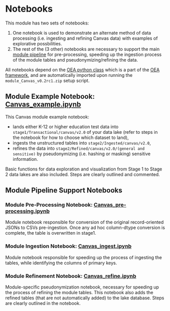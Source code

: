 # Notebooks

This module has two sets of notebooks:
 1. One notebook is used to demonstrate an alternate method of data processing (i.e. ingesting and refining Canvas data) with examples of explorative possbilities.
 2. The rest of the (3 other) notebooks are necessary to support the main [module pipeline](https://github.com/microsoft/OpenEduAnalytics/tree/main/modules/module_catalog/Canvas/pipeline) for pre-processing, speeding up the ingestion process of the module tables and pseudonymizing/refining the data.

All notebooks depend on the [OEA python class](https://github.com/microsoft/OpenEduAnalytics/blob/main/framework/synapse/notebook/OEA_py.ipynb) which is a part of the [OEA framework](https://github.com/microsoft/OpenEduAnalytics/tree/main/framework), and are automatically imported upon running the ```module_Canvas_v0.2rc1.zip``` setup script.

## Module Example Notebook: [Canvas_example.ipynb](https://github.com/microsoft/OpenEduAnalytics/blob/main/modules/module_catalog/Canvas/notebook/Canvas_example.ipynb)

This Canvas module example notebook:
 - lands either K-12 or higher education test data into ```stage1/Transactional/canvas/v2.0``` of your data lake (refer to steps in the notebook for how to choose which dataset to land), 
 - ingests the unstructured tables into ```stage2/Ingested/canvas/v2.0```, 
 - refines the data into ```stage2/Refined/canvas/v2.0/(general and sensitive)``` by pseudonymizing (i.e. hashing or masking) sensitive information. 

Basic functions for data exploration and visualization from Stage 1 to Stage 2 data lakes are also included. Steps are clearly outlined and commented.

## Module Pipeline Support Notebooks
### Module Pre-Processing Notebook: [Canvas_pre-processing.ipynb](https://github.com/microsoft/OpenEduAnalytics/blob/main/modules/module_catalog/Canvas/notebook/Canvas_pre-processing.ipynb)

Module notebook responsible for conversion of the original record-oriented JSONs to CSVs pre-ingestion. Once any ad hoc column-dtype conversion is complete, the table is overwritten in stage1.

### Module Ingestion Notebook: [Canvas_ingest.ipynb](https://github.com/microsoft/OpenEduAnalytics/blob/main/modules/module_catalog/Canvas/notebook/Canvas_ingest.ipynb)

Module notebook responsible for speeding up the process of ingesting the tables, while identifying the columns of primary keys.

### Module Refinement Notebook: [Canvas_refine.ipynb](https://github.com/microsoft/OpenEduAnalytics/blob/main/modules/module_catalog/Canvas/notebook/Canvas_refine.ipynb)

Module-specific pseudonymization notebook, necessary for speeding up the process of refining the module tables. This notebook also adds the refined tables (that are not automatically added) to the lake database. Steps are clearly outlined in the notebook.
